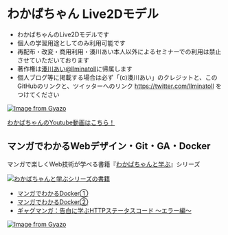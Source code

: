 # わかばちゃん Live2Dモデル
- わかばちゃんのLive2Dモデルです
- 個人の学習用途としてのみ利用可能です
 - 再配布・改変・商用利用・湊川あい本人以外によるセミナーでの利用は禁止させていただいております
- 著作権は[湊川あい@llminatoll](https://twitter.com/llminatoll)に帰属します
 - 個人ブログ等に掲載する場合は必ず「(c)湊川あい」のクレジットと、このGitHubのリンクと、ツイッターへのリンク https://twitter.com/llminatoll をつけてください

[![Image from Gyazo](https://i.gyazo.com/5422c4d554dbfbdc54741c862f64d254.gif)](https://gyazo.com/5422c4d554dbfbdc54741c862f64d254)

[わかばちゃんのYoutube動画はこちら！](https://www.youtube.com/watch?v=oOiOn-3AJuo)

## マンガでわかるWebデザイン・Git・GA・Docker
マンガで楽しくWeb技術が学べる書籍『[わかばちゃんと学ぶ](https://www.amazon.co.jp/%E6%B9%8A%E5%B7%9D-%E3%81%82%E3%81%84/e/B01N8OK2UW/ref=dp_byline_cont_book_1)』シリーズ

<a href="https://www.amazon.co.jp/%E6%B9%8A%E5%B7%9D-%E3%81%82%E3%81%84/e/B01N8OK2UW/ref=dp_byline_cont_book_1" target="_blank"><img alt="わかばちゃんと学ぶシリーズの書籍" src="https://img.esa.io/uploads/production/attachments/3412/2018/09/20/7092/156f1ce1-2412-4fc8-8ef5-f368ec098e42.png"></a>

- [マンガでわかるDocker①](https://booth.pm/ja/items/825879)
- [マンガでわかるDocker②](https://booth.pm/ja/items/1036317)
- [ギャグマンガ：告白に学ぶHTTPステータスコード 〜エラー編〜](https://booth.pm/ja/items/1036373)

[![Image from Gyazo](https://thumb.gyazo.com/thumb/200/eyJ0eXAiOiJKV1QiLCJhbGciOiJIUzI1NiJ9.eyJpbWciOiJfOGI2ZjFmMjI0NGVkNWM1Y2YxMzgwZjFiNWYyOTcwYzUifQ.Q1YqemULd_XzdkoSTEAZMMIzCghiqxP1k8jI5uKan3A-gif.gif)](https://gyazo.com/278fd592c4986049727213bb55949ac6)

